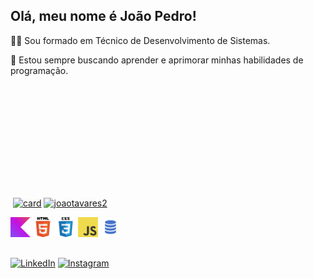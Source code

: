 ## Olá, meu nome é João Pedro!

👨‍🎓 Sou formado em Técnico de Desenvolvimento de Sistemas.

📘 Estou sempre buscando aprender e aprimorar minhas habilidades de programação.
##

<img height="180em"> [![card](https://github-readme-stats.vercel.app/api?username=joaotavares2&theme=dark&show_icons=true)](https://github.com/anuraghazra/github-readme-stats) <img height="180em">[![joaotavares2](https://github-readme-stats.vercel.app/api/top-langs/?username=joaotavares2&hide=html&layout=compact&theme=dark)](https://github.com/anuraghazra/github-readme-stats)</img>

<code><img height="32" src="https://raw.githubusercontent.com/github/explore/80688e429a7d4ef2fca1e82350fe8e3517d3494d/topics/kotlin/kotlin.png" alt="Kotlin"/></code>
<code><img height="32" src="https://raw.githubusercontent.com/github/explore/80688e429a7d4ef2fca1e82350fe8e3517d3494d/topics/html/html.png" alt="HTML5"/></code>
<code><img height="32" src="https://raw.githubusercontent.com/github/explore/80688e429a7d4ef2fca1e82350fe8e3517d3494d/topics/css/css.png" alt="CSS"/></code>
<code><img height="32" src="https://raw.githubusercontent.com/github/explore/80688e429a7d4ef2fca1e82350fe8e3517d3494d/topics/javascript/javascript.png" alt="Javascript"/></code>
<code><img height="32" src="https://raw.githubusercontent.com/github/explore/80688e429a7d4ef2fca1e82350fe8e3517d3494d/topics/sql/sql.png" alt="MySQL"/></code>

##

<p align="left">
  <a href="https://www.linkedin.com/in/jo%C3%A3o-pedro-tavares-aguiar-3ba596237" title="LinkedIn">
  <img src="https://img.shields.io/badge/-Linkedin-0e76a8?style=flat-square&logo=Linkedin&logoColor=white&link=LINK-DO-SEU-LINKEDIN" alt="LinkedIn"/></a>
  <a href="https://www.instagram.com/joaotavares_" title="Instagram">
  <img src="https://img.shields.io/badge/-Instagram-DF0174?style=flat-square&labelColor=DF0174&logo=instagram&logoColor=white&link=LINK-DO-SEU-INSTAGRAM" alt="Instagram"/></a>
</p>
